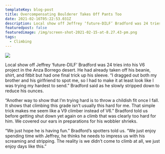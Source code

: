 ```yaml
---
templateKey: blog-post
title: Overcompensating Boulderer Takes Off Pants Too
date: 2021-02-16T05:22:53.031Z
description: Local show off Jeffrey ‘future-DILF’ Bradford was 24 tries into his V6 project in the Anza Borrego desert.
featuredpost: false
featuredimage: /img/screen-shot-2021-02-15-at-8.27.43-pm.png
tags:
  - Climbing
---
```

![](/img/screen-shot-2021-02-15-at-8.27.43-pm.png)

Local show off Jeffrey ‘future-DILF’ Bradford was 24 tries into his V6 project in the Anza Borrego desert. He had already taken off his beanie, shirt, and fitbit but had one final trick up his sleeve. “I dragged out both my brother and his girlfriend to spot me, so I had to make it at least look like I was trying my hardest to send.” Bradford said as he slowly stripped down to reduce his ounces.



“Another way to show that I’m trying hard is to throw a childish fit once I fall. It shows that climbing this grade isn’t usually this hard for me. That simple trick makes me seem like a V9 climber instead of V6.” Bradford told us before getting shut down yet again on a climb that was clearly too hard for him. We covered our ears in preparations for his wobbler shrieks.

“We just hope he is having fun.” Bradford’s spotters told us. “We just enjoy spending time with Jeffrey, he thinks he needs to impress us with his screaming and stripping. The reality is we didn’t come to climb at all, we just enjoy days like this.”
